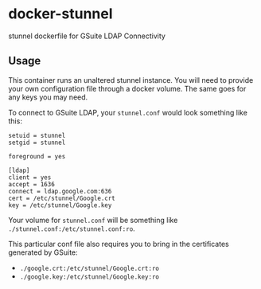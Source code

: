 # docker-stunnel
stunnel dockerfile for GSuite LDAP Connectivity

## Usage

This container runs an unaltered stunnel instance. You will
need to provide your own configuration file through a docker
volume. The same goes for any keys you may need.

To connect to GSuite LDAP, your `stunnel.conf` would look
something like this:

```
setuid = stunnel
setgid = stunnel

foreground = yes

[ldap]
client = yes
accept = 1636
connect = ldap.google.com:636
cert = /etc/stunnel/Google.crt
key = /etc/stunnel/Google.key
```

Your volume for `stunnel.conf` will be something like `./stunnel.conf:/etc/stunnel.conf:ro`.

This particular conf file also requires you to bring in
the certificates generated by GSuite:
  - `./google.crt:/etc/stunnel/Google.crt:ro`
  - `./google.key:/etc/stunnel/Google.key:ro`

